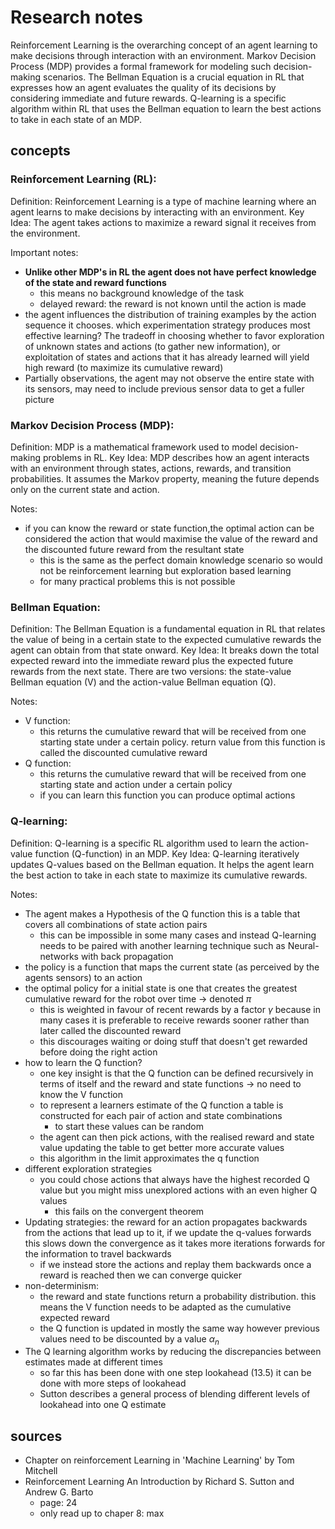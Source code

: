 # Research notes

Reinforcement Learning is the overarching concept of an agent learning to make decisions through interaction with an environment.
Markov Decision Process (MDP) provides a formal framework for modeling such decision-making scenarios.
The Bellman Equation is a crucial equation in RL that expresses how an agent evaluates the quality of its decisions by considering immediate and future rewards.
Q-learning is a specific algorithm within RL that uses the Bellman equation to learn the best actions to take in each state of an MDP.

## concepts

### Reinforcement Learning (RL):

Definition: Reinforcement Learning is a type of machine learning where an agent learns to make decisions by interacting with an environment.
Key Idea: The agent takes actions to maximize a reward signal it receives from the environment.

Important notes:

- **Unlike other MDP's in RL the agent does not have perfect knowledge of the state and reward functions**
  - this means no background knowledge of the task
  - delayed reward: the reward is not known until the action is made
- the agent influences the distribution of training examples by the action sequence it chooses. which experimentation strategy produces most effective learning? The tradeoff in choosing whether to favor exploration of unknown states and actions (to gather new information), or exploitation of states and actions that it has already learned will yield high reward (to maximize its cumulative reward)
- Partially observations, the agent may not observe the entire state with its sensors, may need to include previous sensor data to get a fuller picture

### Markov Decision Process (MDP):

Definition: MDP is a mathematical framework used to model decision-making problems in RL.
Key Idea: MDP describes how an agent interacts with an environment through states, actions, rewards, and transition probabilities. It assumes the Markov property, meaning the future depends only on the current state and action.

Notes: 

- if you can know the reward or state function,the optimal action can be considered the action that would maximise the value of the reward and the discounted future reward from the resultant state
  - this is the same as the perfect domain knowledge scenario so would not be reinforcement learning but exploration based learning
  - for many practical problems this is not possible

### Bellman Equation:

Definition: The Bellman Equation is a fundamental equation in RL that relates the value of being in a certain state to the expected cumulative rewards the agent can obtain from that state onward.
Key Idea: It breaks down the total expected reward into the immediate reward plus the expected future rewards from the next state. There are two versions: the state-value Bellman equation (V) and the action-value Bellman equation (Q).

Notes: 

  - V function:
    - this returns the cumulative reward that will be received from one starting state under a certain policy. return value from this function is called the discounted cumulative reward
  - Q function: 
    - this returns the cumulative reward that will be received from one starting state and action under a certain policy
    - if you can learn this function you can produce optimal actions

### Q-learning:

Definition: Q-learning is a specific RL algorithm used to learn the action-value function (Q-function) in an MDP.
Key Idea: Q-learning iteratively updates Q-values based on the Bellman equation. It helps the agent learn the best action to take in each state to maximize its cumulative rewards.

Notes:

- The agent makes a Hypothesis of the Q function this is a table that covers all combinations of state action pairs
  - this can be impossible in some many cases and instead Q-learning needs to be paired with another learning technique such as Neural-networks with back propagation
- the policy is a function that maps the current state (as perceived by the agents sensors) to an action
- the optimal policy for a initial state is one that creates the greatest cumulative reward for the robot over time -> denoted $\pi$
  - this is weighted in favour of recent rewards by a factor $\gamma$ because in many cases it is preferable to receive rewards sooner rather than later called the discounted reward
  - this discourages waiting or doing stuff that doesn't get rewarded before doing the right action
 - how to learn the Q function?
    - one key insight is that the Q function can be defined recursively in terms of itself and the reward and state functions -> no need to know the V function
    - to represent a learners estimate of the Q function a table is constructed for each pair of action and state combinations
      - to start these values can be random
    - the agent can then pick actions, with the realised reward and state value updating the table to get better more accurate values
    - this algorithm in the limit approximates the q function
  - different exploration strategies
    - you could chose actions that always have the highest recorded Q value but you might miss unexplored actions with an even higher Q values
      - this fails on the convergent theorem
  - Updating strategies: the reward for an action propagates backwards from the actions that lead up to it, if we update the q-values forwards this slows down the convergence as it takes more iterations forwards for the information to travel backwards
    - if we instead store the actions and replay them backwards once a reward is reached then we can converge quicker
  - non-determinism:
    - the reward and state functions return a probability distribution. this means the V function needs to be adapted as the cumulative expected reward
    - the Q function is updated in mostly the same way however previous values need to be discounted by a value $\alpha_{n}$
  - The Q learning algorithm works by reducing the discrepancies between estimates made at different times
    - so far this has been done with one step lookahead (13.5) it can be done with more steps of lookahead
    - Sutton describes a general process of blending different levels of lookahead into one Q estimate



## sources

 - Chapter on reinforcement Learning in 'Machine Learning' by Tom Mitchell
 - Reinforcement Learning An Introduction by Richard S. Sutton and Andrew G. Barto
   - page: 24
   - only read up to chaper 8: max 